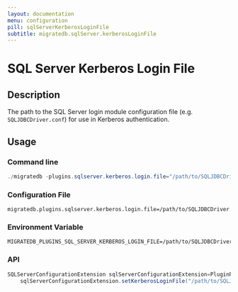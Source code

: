 ```yaml
---
layout: documentation
menu: configuration
pill: sqlServerKerberosLoginFile
subtitle: migratedb.sqlServer.kerberosLoginFile
---
```


# SQL Server Kerberos Login File

## Description

The path to the SQL Server login module configuration file (e.g. `SQLJDBCDriver.conf`) for use in Kerberos
authentication.

## Usage

### Command line

```powershell
./migratedb -plugins.sqlserver.kerberos.login.file="/path/to/SQLJDBCDriver.conf" info
```

### Configuration File

```properties
migratedb.plugins.sqlserver.kerberos.login.file=/path/to/SQLJDBCDriver.conf
```

### Environment Variable

```properties
MIGRATEDB_PLUGINS_SQL_SERVER_KERBEROS_LOGIN_FILE=/path/to/SQLJDBCDriver.conf
```

### API

```java
SQLServerConfigurationExtension sqlServerConfigurationExtension=PluginRegister.getPlugin(SQLServerConfigurationExtension.class)
    sqlServerConfigurationExtension.setKerberosLoginFile("/path/to/SQLJDBCDriver.conf");
```
